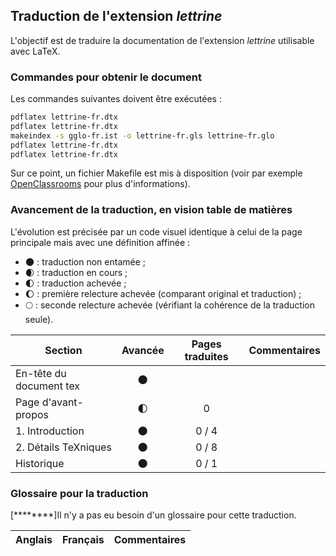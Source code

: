 ## Traduction de l'extension *lettrine*

L'objectif est de traduire la documentation de l'extension *lettrine* utilisable avec LaTeX. 


### Commandes pour obtenir le document

Les commandes suivantes doivent être exécutées :

```bash
pdflatex lettrine-fr.dtx
pdflatex lettrine-fr.dtx
makeindex -s gglo-fr.ist -o lettrine-fr.gls lettrine-fr.glo
pdflatex lettrine-fr.dtx
pdflatex lettrine-fr.dtx
```

Sur ce point, un fichier Makefile est mis à disposition (voir par exemple [OpenClassrooms](https://openclassrooms.com/courses/compilez-sous-gnu-linux#/id/r-1130480) pour plus d'informations).


### Avancement de la traduction, en vision table de matières

L'évolution est précisée par un code visuel identique à celui de la page principale mais avec une définition affinée :

- :new_moon: : traduction non entamée ;
- :waxing_crescent_moon: : traduction en cours ;
- :first_quarter_moon: : traduction achevée ;
- :waxing_gibbous_moon: : première relecture achevée (comparant original et traduction) ; 
- :full_moon: : seconde relecture achevée (vérifiant la cohérence de la traduction seule).

Section                       | Avancée                | Pages traduites | Commentaires 
----------------------------- | :--------------------: | :-------------: | -------------------------
En-tête du document tex       | :new_moon:             |                 |
Page d'avant-propos           | :first_quarter_moon:   | 0               | 
1. Introduction               | :new_moon:             | 0 / 4           |
2. Détails TeXniques          | :new_moon:             | 0 / 8           |
Historique                    | :new_moon:             | 0 / 1           |


### Glossaire pour la traduction

[********]Il n'y a pas eu besoin d'un glossaire pour cette traduction.

Anglais                | Français                                       | Commentaires 
---------------------- | ---------------------------------------------- | -------------------------------
